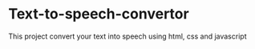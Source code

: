 # Text-to-speech-convertor
This project convert your text into speech using html, css and javascript
